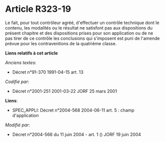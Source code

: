 # Article R323-19

Le fait, pour tout contrôleur agréé, d'effectuer un contrôle technique dont le contenu, les modalités ou le résultat ne
satisfont pas aux dispositions du présent chapitre et des dispositions prises pour son application ou de ne pas tirer de ce
contrôle les conclusions qui s'imposent est puni de l'amende prévue pour les contraventions de la quatrième classe.

**Liens relatifs à cet article**

_Anciens textes_:

  - Décret n°91-370 1991-04-15 art. 13

_Codifié par_:

  - Décret n°2001-251 2001-03-22 JORF 25 mars 2001

**Liens**:

  - SPEC_APPLI: Décret n°2004-568 2004-06-11 art. 5 : champ d'application

_Modifié par_:

  - Décret n°2004-568 du 11 juin 2004 - art. 1 () JORF 19 juin 2004
